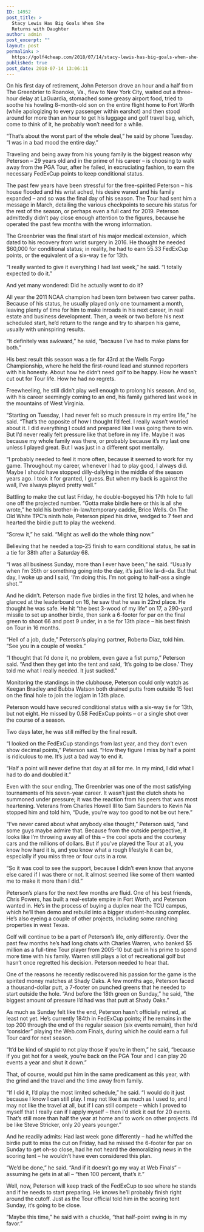 ```yaml
---
ID: 14952
post_title: >
  Stacy Lewis Has Big Goals When She
  Returns with Daughter
author: admin
post_excerpt: ""
layout: post
permalink: >
  https://golf4cheap.com/2018/07/14/stacy-lewis-has-big-goals-when-she-returns-with-daughter/
published: true
post_date: 2018-07-14 13:06:11
---
```

<div><div data-reactid=407><p>On his first day of retirement, John Peterson drove an hour and a half from The Greenbrier to Roanoke, Va., flew to New York City, waited out a three-hour delay at LaGuardia, stomached some greasy airport food, tried to soothe his howling 8-month-old son on the entire flight home to Fort Worth (while apologizing to every passenger within earshot) and then stood around for more than an hour to get his luggage and golf travel bag, which, come to think of it, he probably won’t need for a while.</p><p>“That’s about the worst part of the whole deal,” he said by phone Tuesday. “I was in a bad mood the entire day.”</p><p>Traveling and being away from his young family is the biggest reason why Peterson – 29 years old and in the prime of his career – is choosing to walk away from the PGA Tour, after he failed, in excruciating fashion, to earn the necessary FedExCup points to keep conditional status.</p><p>The past few years have been stressful for the free-spirited Peterson – his house flooded and his wrist ached, his desire waned and his family expanded – and so was the final day of his season. The Tour had sent him a message in March, detailing the various checkpoints to secure his status for the rest of the season, or perhaps even a full card for 2019. Peterson admittedly didn’t pay close enough attention to the figures, because he operated the past few months with the wrong information.</p><p>The Greenbrier was the final start of his major medical extension, which dated to his recovery from wrist surgery in 2016. He thought he needed $60,000 for conditional status; in reality, he had to earn 55.33 FedExCup points, or the equivalent of a six-way tie for 13th.</p><p>“I really wanted to give it everything I had last week,” he said. “I totally expected to do it.”</p><p>And yet many wondered: Did he actually <em>want</em> to do it?</p><p>All year the 2011 NCAA champion had been torn between two career paths. Because of his status, he usually played only one tournament a month, leaving plenty of time for him to make inroads in his next career, in real estate and business development. Then, a week or two before his next scheduled start, he’d return to the range and try to sharpen his game, usually with uninspiring results.</p><p>“It definitely was awkward,” he said, “because I’ve had to make plans for both.”</p><p>His best result this season was a tie for 43rd at the Wells Fargo Championship, where he held the first-round lead and stunned reporters with his honesty. About how he didn’t need golf to be happy. How he wasn’t cut out for Tour life. How he had no regrets.</p><p>Freewheeling, he still didn’t play well enough to prolong his season. And so, with his career seemingly coming to an end, his family gathered last week in the mountains of West Virginia.</p><p>“Starting on Tuesday, I had never felt so much pressure in my entire life,” he said. “That’s the opposite of how I thought I’d feel. I really wasn’t worried about it. I did everything I could and prepared like I was going there to win. But I’d never really felt pressure like that before in my life. Maybe it was because my whole family was there, or probably because it’s my last one unless I played great. But I was just in a different spot mentally.</p><p>“I probably needed to feel it more often, because it seemed to work for my game. Throughout my career, whenever I had to play good, I always did. Maybe I should have stopped dilly-dallying in the middle of the season years ago. I took it for granted, I guess. But when my back is against the wall, I’ve always played pretty well.”</p><p>Battling to make the cut last Friday, he double-bogeyed his 17th hole to fall one off the projected number. “Gotta make birdie here or this is all she wrote,” he told his brother-in-law/temporary caddie, Brice Wells. On The Old White TPC’s ninth hole, Peterson piped his drive, wedged to 7 feet and hearted the birdie putt to play the weekend.</p><p>“Screw it,” he said. “Might as well do the whole thing now.”</p><p>Believing that he needed a top-25 finish to earn conditional status, he sat in a tie for 38th after a Saturday 68.</p><p>“I was all business Sunday, more than I ever have been,” he said. “Usually when I’m 35th or something going into the day, it’s just like la-di-da. But that day, I woke up and I said, ‘I’m doing this. I’m not going to half-ass a single shot.’”</p><p>And he didn’t. Peterson made five birdies in the first 12 holes, and when he glanced at the leaderboard on 16, he saw that he was in 22nd place. He thought he was safe. He hit “the best 3-wood of my life” on 17, a 290-yard missile to set up another birdie, then sank a 6-footer for par on the final green to shoot 66 and post 9 under, in a tie for 13th place – his best finish on Tour in 16 months.</p><p>“Hell of a job, dude,” Peterson’s playing partner, Roberto Diaz, told him. “See you in a couple of weeks.”</p><p>“I thought that I’d done it, no problem, even gave a fist pump,” Peterson said. “And then they get into the tent and said, ‘It’s going to be close.’ They told me what I really needed. It just sucked.”</p><p>Monitoring the standings in the clubhouse, Peterson could only watch as Keegan Bradley and Bubba Watson both drained putts from outside 15 feet on the final hole to join the logjam in 13th place.</p><p>Peterson would have secured conditional status with a six-way tie for 13th, but not eight. He missed by 0.58 FedExCup points – or a single shot over the course of a season.</p><p>Two days later, he was still miffed by the final result.</p><p>“I looked on the FedExCup standings from last year, and they don’t even show decimal points,” Peterson said. “How they figure I miss by half a point is ridiculous to me. It’s just a bad way to end it.</p><p>“Half a point will never define that day at all for me. In my mind, I did what I had to do and doubled it.”</p><p>Even with the sour ending, The Greenbrier was one of the most satisfying tournaments of his seven-year career. It wasn’t just the clutch shots he summoned under pressure; it was the reaction from his peers that was most heartening. Veterans from Charles Howell III to Sam Saunders to Kevin Na stopped him and told him, “Dude, you’re way too good to not be out here.”</p><p>“I’ve never cared about what anybody else thought,” Peterson said, “and some guys maybe admire that. Because from the outside perspective, it looks like I’m throwing away all of this – the cool spots and the courtesy cars and the millions of dollars. But if you’ve played the Tour at all, you know how hard it is, and you know what a rough lifestyle it can be, especially if you miss three or four cuts in a row.</p><p>“So it was cool to see the support, because I didn’t even know that anyone else cared if I was there or not. It almost seemed like some of them wanted me to make it more than I did.”</p><p>Peterson’s plans for the next few months are fluid. One of his best friends, Chris Powers, has built a real-estate empire in Fort Worth, and Peterson wanted in. He’s in the process of buying a duplex near the TCU campus, which he’ll then demo and rebuild into a bigger student-housing complex. He’s also eyeing a couple of other projects, including some ranching properties in west Texas.</p><p>Golf will continue to be a part of Peterson’s life, only differently. Over the past few months he’s had long chats with Charles Warren, who banked $5 million as a full-time Tour player from 2005-10 but quit in his prime to spend more time with his family. Warren still plays a lot of recreational golf but hasn’t once regretted his decision. Peterson needed to hear that.</p><p>One of the reasons he recently rediscovered his passion for the game is the spirited money matches at Shady Oaks. A few months ago, Peterson faced a thousand-dollar putt, a 7-footer on punched greens that he needed to start outside the hole. “And before the 18th green on Sunday,” he said, “the biggest amount of pressure I’d had was that putt at Shady Oaks.”</p><p>As much as Sunday felt like the end, Peterson hasn’t officially retired, at least not yet. He’s currently 184th in FedExCup points; if he remains in the top 200 through the end of the regular season (six events remain), then he’d “consider” playing the Web.com Finals, during which he could earn a full Tour card for next season.</p><p>“It’d be kind of stupid to not play those if you’re in them,” he said, “because if you get hot for a week, you’re back on the PGA Tour and I can play 20 events a year and shut it down.”</p><p>That, of course, would put him in the same predicament as this year, with the grind and the travel and the time away from family.</p><p>“If I did it, I’d play the most limited schedule,” he said. “I would do it just because I know I can still play. I may not like it as much as I used to, and I may not like the travel at all, but if I can still compete – which I proved to myself that I really can if I apply myself – then I’d stick it out for 20 events. That’s still more than half the year at home and to work on other projects. I’d be like Steve Stricker, only 20 years younger.”</p><p>And he readily admits: Had last week gone differently – had he whiffed the birdie putt to miss the cut on Friday, had he missed the 6-footer for par on Sunday to get oh-so close, had he not heard the demoralizing news in the scoring tent – he wouldn’t have even considered this plan.</p><p>“We’d be done,” he said. “And if it doesn’t go my way at Web Finals” – assuming he gets in at all – “then 100 percent, that’s it.”</p><p>Well, now, Peterson will keep track of the FedExCup to see where he stands and if he needs to start preparing. He knows he’ll probably finish right around the cutoff. Just as the Tour official told him in the scoring tent Sunday, it’s going to be close.</p><p>“Maybe this time,” he said with a chuckle, “that half-point swing is in my favor.”</p></div></div>